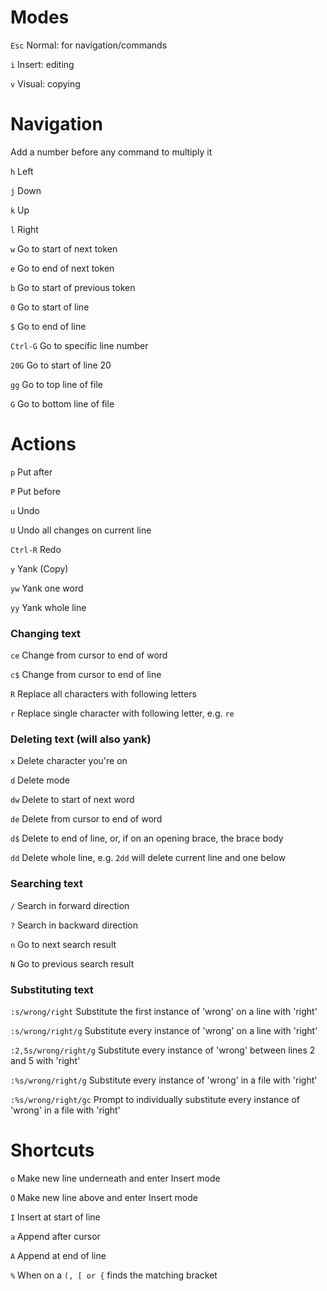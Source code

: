 # Modes

`Esc` Normal: for navigation/commands

`i` Insert: editing

`v` Visual: copying

# Navigation

Add a number before any command to multiply it

`h` Left

`j` Down

`k` Up

`l` Right

`w` Go to start of next token

`e` Go to end of next token

`b` Go to start of previous token

`0` Go to start of line

`$` Go to end of line

`Ctrl-G` Go to specific line number

`20G` Go to start of line 20

`gg` Go to top line of file

`G` Go to bottom line of file

# Actions

`p` Put after

`P` Put before

`u` Undo

`U` Undo all changes on current line

`Ctrl-R` Redo

`y` Yank (Copy)

`yw` Yank one word

`yy` Yank whole line

### Changing text

`ce` Change from cursor to end of word

`c$` Change from cursor to end of line

`R` Replace all characters with following letters

`r` Replace single character with following letter, e.g. `re`

### Deleting text (will also yank)

`x` Delete character you're on

`d` Delete mode

`dw` Delete to start of next word

`de` Delete from cursor to end of word

`d$` Delete to end of line, or, if on an opening brace, the brace body

`dd` Delete whole line, e.g. `2dd` will delete current line and one below

### Searching text

`/` Search in forward direction

`?` Search in backward direction

`n` Go to next search result

`N` Go to previous search result

### Substituting text

`:s/wrong/right` Substitute the first instance of 'wrong' on a line with 'right'

`:s/wrong/right/g` Substitute every instance of 'wrong' on a line with 'right'

`:2,5s/wrong/right/g` Substitute every instance of 'wrong' between lines 2 and 5 with 'right'

`:%s/wrong/right/g` Substitute every instance of 'wrong' in a file with 'right'

`:%s/wrong/right/gc` Prompt to individually substitute every instance of 'wrong' in a file with 'right'

# Shortcuts

`o` Make new line underneath and enter Insert mode

`O` Make new line above and enter Insert mode

`I` Insert at start of line

`a` Append after cursor

`A` Append at end of line

`%` When on a `(, [ or {` finds the matching bracket
